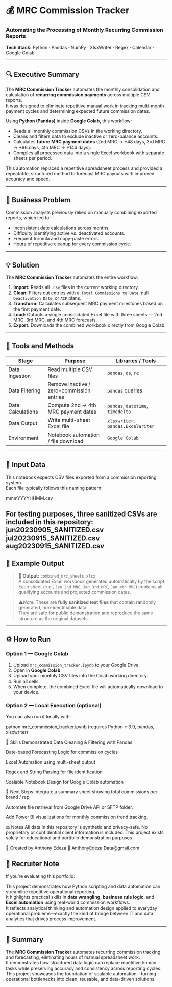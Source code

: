 # 💰 MRC Commission Tracker
### Automating the Processing of Monthly Recurring Commission Reports

**Tech Stack:** Python · Pandas · NumPy · XlsxWriter · Regex · Calendar · Google Colab

---

## 🔍 Executive Summary
The **MRC Commission Tracker** automates the monthly consolidation and calculation of **recurring commission payments** across multiple CSV reports.  
It was designed to eliminate repetitive manual work in tracking multi-month payment cycles and determining expected future commission dates.

Using **Python (Pandas)** inside **Google Colab**, this workflow:
- Reads all monthly commission CSVs in the working directory.  
- Cleans and filters data to exclude inactive or zero-balance accounts.  
- Calculates **future MRC payment dates** (2nd MRC → +48 days, 3rd MRC → +96 days, 4th MRC → +144 days).  
- Compiles all processed data into a single Excel workbook with separate sheets per period.  

This automation replaced a repetitive spreadsheet process and provided a repeatable, structured method to forecast MRC payouts with improved accuracy and speed.

---

## 💼 Business Problem
Commission analysts previously relied on manually combining exported reports, which led to:
- Inconsistent date calculations across months.  
- Difficulty identifying active vs. deactivated accounts.  
- Frequent formula and copy-paste errors.  
- Hours of repetitive cleanup for every commission cycle.

---

## 💡 Solution
The **MRC Commission Tracker** automates the entire workflow:  

1. **Import:** Reads all `.csv` files in the current working directory.  
2. **Clean:** Filters out entries with `0 Total Commissions to Date`, null `Deactivation Date`, or `ACP` plans.  
3. **Transform:** Calculates subsequent MRC payment milestones based on the first payment date.  
4. **Load:** Outputs a single consolidated Excel file with three sheets — 2nd MRC, 3rd MRC, and 4th MRC forecasts.  
5. **Export:** Downloads the combined workbook directly from Google Colab.

---

## 🧰 Tools and Methods

| Stage | Purpose | Libraries / Tools |
|-------|----------|-------------------|
| Data Ingestion | Read multiple CSV files | `pandas`, `os`, `re` |
| Data Filtering | Remove inactive / zero-commission entries | `pandas` queries |
| Date Calculations | Compute 2nd → 4th MRC payment dates | `pandas`, `datetime`, `timedelta` |
| Data Output | Write multi-sheet Excel file | `xlsxwriter`, `pandas.ExcelWriter` |
| Environment | Notebook automation / file download | `Google Colab` |

---

## 📂 Input Data

This notebook expects CSV files exported from a commission reporting system.  
Each file typically follows this naming pattern:

mmmYYYYHHMM.csv

For testing purposes, **three sanitized CSVs** are included in this repository:  
jun20230905_SANITIZED.csv
jul20230915_SANITIZED.csv
aug20230915_SANITIZED.csv
---

## 🧾 Example Output
> 🧩 **Output:** `combined_mrc_sheets.xlsx`  
> A consolidated Excel workbook generated automatically by the script.  
> Each sheet (e.g., `Jan_2nd MRC`, `Jan_3rd MRC`, `Jan_4th MRC`) contains all qualifying accounts and projected commission dates.

> ⚠️*Note:* These are **fully sanitized test files** that contain randomly generated, non-identifiable data.  
> They are safe for public demonstration and reproduce the same structure as the original datasets.

---

## ⚙️ How to Run

### Option 1 — Google Colab
1. Upload `mrc_commission_tracker.ipynb` to your Google Drive.  
2. Open in **Google Colab**.  
3. Upload your monthly CSV files into the Colab working directory.  
4. Run all cells.  
5. When complete, the combined Excel file will automatically download to your device.

### Option 2 — Local Execution (optional)
You can also run it locally with:

python mrc_commission_tracker.ipynb
(requires Python ≥ 3.9, pandas, xlsxwriter)

🧠 Skills Demonstrated
Data Cleaning & Filtering with Pandas

Date-based Forecasting Logic for commission cycles

Excel Automation using multi-sheet output

Regex and String Parsing for file identification

Scalable Notebook Design for Google Colab automation

🧭 Next Steps
Integrate a summary sheet showing total commissions per brand / rep.

Automate file retrieval from Google Drive API or SFTP folder.

Add Power BI visualizations for monthly commission trend tracking.

⚖️ Notes
All data in this repository is synthetic and privacy-safe.
No proprietary or confidential client information is included.
This project exists solely for educational and portfolio demonstration purposes.

👤 Created by Anthony Edeza
📧 AnthonyEdeza.Data@gmail.com

## 🧩 Recruiter Note

If you’re evaluating this portfolio:

This project demonstrates how Python scripting and data automation can streamline repetitive operational reporting.  
It highlights practical skills in **data wrangling**, **business rule logic**, and **Excel automation** using real-world commission workflows.  
It reflects analytical thinking and automation design applied to everyday operational problems—exactly the kind of bridge between IT and data analytics that drives process improvement.

---

## 🏁 Summary

The **MRC Commission Tracker** automates recurring commission tracking and forecasting, eliminating hours of manual spreadsheet work.  
It demonstrates how structured data logic can replace repetitive human tasks while preserving accuracy and consistency across reporting cycles.  
This project showcases the foundation of scalable automation—turning operational bottlenecks into clean, reusable, and data-driven solutions.
